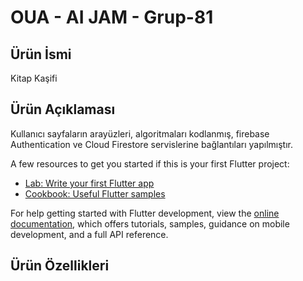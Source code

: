 # OUA - AI JAM - Grup-81

## Ürün İsmi
Kitap Kaşifi

## Ürün Açıklaması

Kullanıcı sayfaların arayüzleri, algoritmaları kodlanmış, firebase Authentication ve Cloud Firestore servislerine bağlantıları yapılmıştır.

A few resources to get you started if this is your first Flutter project:

- [Lab: Write your first Flutter app](https://docs.flutter.dev/get-started/codelab)
- [Cookbook: Useful Flutter samples](https://docs.flutter.dev/cookbook)

For help getting started with Flutter development, view the
[online documentation](https://docs.flutter.dev/), which offers tutorials,
samples, guidance on mobile development, and a full API reference.
## Ürün Özellikleri
